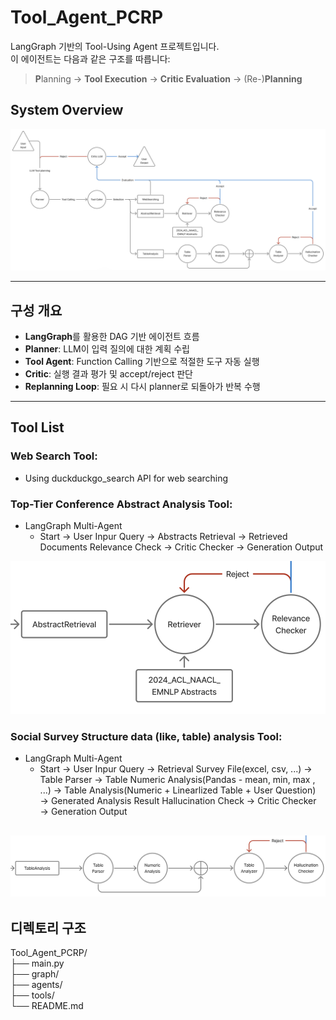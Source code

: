 # Tool_Agent_PCRP

LangGraph 기반의 Tool-Using Agent 프로젝트입니다.  
이 에이전트는 다음과 같은 구조를 따릅니다:

> **P**lanning → **Tool Execution** → **Critic Evaluation** → (Re-)**Planning**
## System Overview

![System Overview](SystemOverview.png)

---

## 구성 개요

- **LangGraph**를 활용한 DAG 기반 에이전트 흐름
- **Planner**: LLM이 입력 질의에 대한 계획 수립
- **Tool Agent**: Function Calling 기반으로 적절한 도구 자동 실행
- **Critic**: 실행 결과 평가 및 accept/reject 판단
- **Replanning Loop**: 필요 시 다시 planner로 되돌아가 반복 수행

---

## Tool List

### Web Search Tool:
- Using duckduckgo_search API for web searching
    

### Top-Tier Conference Abstract Analysis Tool: 
- LangGraph Multi-Agent
    - Start → User Inpur Query → Abstracts Retrieval → Retrieved Documents Relevance Check → Critic Checker → Generation Output

![Abstract Analysis Tool Overview](AbstractFlow.png)

### Social Survey Structure data (like, table) analysis Tool: 
- LangGraph Multi-Agent
    - Start → User Inpur Query → Retrieval Survey File(excel, csv, ...) → Table Parser → Table Numeric Analysis(Pandas - mean, min, max , ...) → Table Analysis(Numeric + Linearlized Table + User Question) → Generated Analysis Result Hallucination Check → Critic Checker → Generation Output

![Social Survey Analysis Tool Overview](TableFlow.png)
---

## 디렉토리 구조
Tool_Agent_PCRP/  
├── main.py  
├── graph/  
├── agents/  
├── tools/  
└── README.md  


